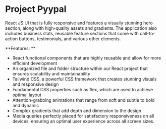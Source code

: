 # Project Pyypal
React JS UI that is fully responsive and features a visually stunning hero section, along with high-quality assets and gradients. The application also includes business stats, reusable feature sections that come with call-to-action buttons, testimonials, and various other elements.

**Features: **
- React functional components that are highly reusable and allow for more efficient development
- An organized file and folder structure within our React project that ensures scalability and maintainability
- Tailwind CSS, a powerful CSS framework that creates stunning visuals and responsive design
- Fundamental CSS properties such as flex, which are used to achieve optimal layout
- Attention-grabbing animations that range from soft and subtle to bold and dynamic
- Complex gradients that add depth and dimension to the design
- Media queries perfectly placed for satisfactory responsiveness on all devices, ensuring an optimal user experience across all screen sizes.
